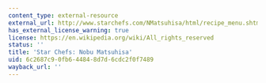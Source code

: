 ```yaml
---
content_type: external-resource
external_url: http://www.starchefs.com/NMatsuhisa/html/recipe_menu.shtml
has_external_license_warning: true
license: https://en.wikipedia.org/wiki/All_rights_reserved
status: ''
title: 'Star Chefs: Nobu Matsuhisa'
uid: 6c2687c9-0fb6-4484-8d7d-6cdc2f0f7489
wayback_url: ''
---
```


